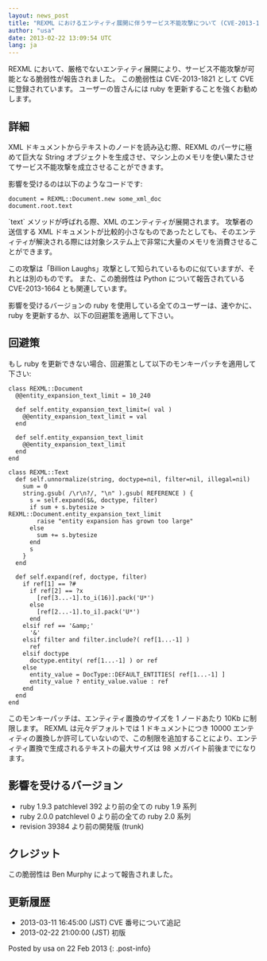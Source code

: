 ```yaml
---
layout: news_post
title: "REXML におけるエンティティ展開に伴うサービス不能攻撃について (CVE-2013-1821)"
author: "usa"
date: 2013-02-22 13:09:54 UTC
lang: ja
---
```


REXML において、厳格でないエンティティ展開により、サービス不能攻撃が可能となる脆弱性が報告されました。 この脆弱性は
CVE-2013-1821 として CVE に登録されています。 ユーザーの皆さんには ruby を更新することを強くお勧めします。

## 詳細

XML ドキュメントからテキストのノードを読み込む際、REXML のパーサに極めて巨大な String
オブジェクトを生成させ、マシン上のメモリを使い果たさせてサービス不能攻撃を成立させることができます。

影響を受けるのは以下のようなコードです:

    document = REXML::Document.new some_xml_doc
    document.root.text

\`text\` メソッドが呼ばれる際、XML のエンティティが展開されます。 攻撃者の送信する XML
ドキュメントが比較的小さなものであったとしても、そのエンティティが解決される際には対象システム上で非常に大量のメモリを消費させることができます。

この攻撃は「Billion Laughs」攻撃として知られているものに似ていますが、それとは別のものです。 また、この脆弱性は Python
について報告されている CVE-2013-1664 とも関連しています。

影響を受けるバージョンの ruby を使用している全てのユーザーは、速やかに、ruby を更新するか、以下の回避策を適用して下さい。

## 回避策

もし ruby を更新できない場合、回避策として以下のモンキーパッチを適用して下さい:

    class REXML::Document
      @@entity_expansion_text_limit = 10_240

      def self.entity_expansion_text_limit=( val )
        @@entity_expansion_text_limit = val
      end

      def self.entity_expansion_text_limit
        @@entity_expansion_text_limit
      end
    end

    class REXML::Text
      def self.unnormalize(string, doctype=nil, filter=nil, illegal=nil)
        sum = 0
        string.gsub( /\r\n?/, "\n" ).gsub( REFERENCE ) {
          s = self.expand($&, doctype, filter)
          if sum + s.bytesize > REXML::Document.entity_expansion_text_limit
            raise "entity expansion has grown too large"
          else
            sum += s.bytesize
          end
          s
        }
      end

      def self.expand(ref, doctype, filter)
        if ref[1] == ?#
          if ref[2] == ?x
            [ref[3...-1].to_i(16)].pack('U*')
          else
            [ref[2...-1].to_i].pack('U*')
          end
        elsif ref == '&amp;'
          '&'
        elsif filter and filter.include?( ref[1...-1] )
          ref
        elsif doctype
          doctype.entity( ref[1...-1] ) or ref
        else
          entity_value = DocType::DEFAULT_ENTITIES[ ref[1...-1] ]
          entity_value ? entity_value.value : ref
        end
      end
    end

このモンキーパッチは、エンティティ置換のサイズを 1 ノードあたり 10Kb に制限します。 REXML は元々デフォルトでは 1
ドキュメントにつき 10000
エンティティの置換しか許可していないので、この制限を追加することにより、エンティティ置換で生成されるテキストの最大サイズは 98
メガバイト前後までになります。

## 影響を受けるバージョン

* ruby 1.9.3 patchlevel 392 より前の全ての ruby 1.9 系列
* ruby 2.0.0 patchlevel 0 より前の全ての ruby 2.0 系列
* revision 39384 より前の開発版 (trunk)

## クレジット

この脆弱性は Ben Murphy によって報告されました。

## 更新履歴

* 2013-03-11 16:45:00 (JST) CVE 番号について追記
* 2013-02-22 21:00:00 (JST) 初版

Posted by usa on 22 Feb 2013
{: .post-info}

